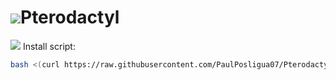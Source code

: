 # ![](https://cdn.discordapp.com/attachments/833023359817220169/1018069492770820146/Pterodactyl.png)Pterodactyl

![](https://cdn.discordapp.com/attachments/833023359817220169/1018084512112066651/Bash-.png) Install script:
```sh
bash <(curl https://raw.githubusercontent.com/PaulPosligua07/Pterodactyl/main/pterodactyl.sh)
```